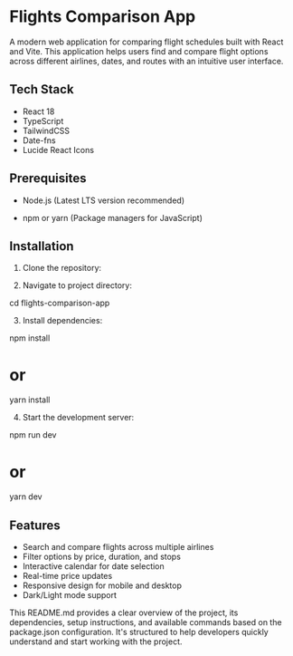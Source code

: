 # Flights Comparison App


A modern web application for comparing flight schedules built with React and Vite. This application helps users find and compare flight options across different airlines, dates, and routes with an intuitive user interface.

## Tech Stack
- React 18 
- TypeScript
- TailwindCSS
- Date-fns 
- Lucide React Icons 


## Prerequisites

- Node.js (Latest LTS version recommended)

- npm or yarn (Package managers for JavaScript)

## Installation

1. Clone the repository:



2. Navigate to project directory:

cd flights-comparison-app


3. Install dependencies:

npm install
# or
yarn install


4. Start the development server:

npm run dev
# or
yarn dev


## Features

- Search and compare flights across multiple airlines
- Filter options by price, duration, and stops
- Interactive calendar for date selection
- Real-time price updates
- Responsive design for mobile and desktop
- Dark/Light mode support




This README.md provides a clear overview of the project, its dependencies, setup instructions, and available commands based on the package.json configuration. It's structured to help developers quickly understand and start working with the project.

